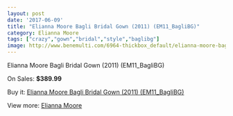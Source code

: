 ```yaml
---
layout: post
date: '2017-06-09'
title: "Elianna Moore Bagli Bridal Gown (2011) (EM11_BagliBG)"
category: Elianna Moore
tags: ["crazy","gown","bridal","style","baglibg"]
image: http://www.benemulti.com/6964-thickbox_default/elianna-moore-bagli-bridal-gown-2011-em11baglibg.jpg
---
```

Elianna Moore Bagli Bridal Gown (2011) (EM11_BagliBG)

On Sales: **$389.99**
<a href="https://www.benemulti.com/en/elianna-moore/2615-elianna-moore-bagli-bridal-gown-2011-em11baglibg.html"><amp-img layout="responsive" width="600" height="600" src="//www.benemulti.com/6964-thickbox_default/elianna-moore-bagli-bridal-gown-2011-em11baglibg.jpg" alt="Elianna Moore Bagli Bridal Gown (2011) (EM11_BagliBG) 0" /></a>
<a href="https://www.benemulti.com/en/elianna-moore/2615-elianna-moore-bagli-bridal-gown-2011-em11baglibg.html"><amp-img layout="responsive" width="600" height="600" src="//www.benemulti.com/6966-thickbox_default/elianna-moore-bagli-bridal-gown-2011-em11baglibg.jpg" alt="Elianna Moore Bagli Bridal Gown (2011) (EM11_BagliBG) 1" /></a>
<a href="https://www.benemulti.com/en/elianna-moore/2615-elianna-moore-bagli-bridal-gown-2011-em11baglibg.html"><amp-img layout="responsive" width="600" height="600" src="//www.benemulti.com/6965-thickbox_default/elianna-moore-bagli-bridal-gown-2011-em11baglibg.jpg" alt="Elianna Moore Bagli Bridal Gown (2011) (EM11_BagliBG) 2" /></a>

Buy it: [Elianna Moore Bagli Bridal Gown (2011) (EM11_BagliBG)](https://www.benemulti.com/en/elianna-moore/2615-elianna-moore-bagli-bridal-gown-2011-em11baglibg.html "Elianna Moore Bagli Bridal Gown (2011) (EM11_BagliBG)")

View more: [Elianna Moore](https://www.benemulti.com/en/25-elianna-moore "Elianna Moore")